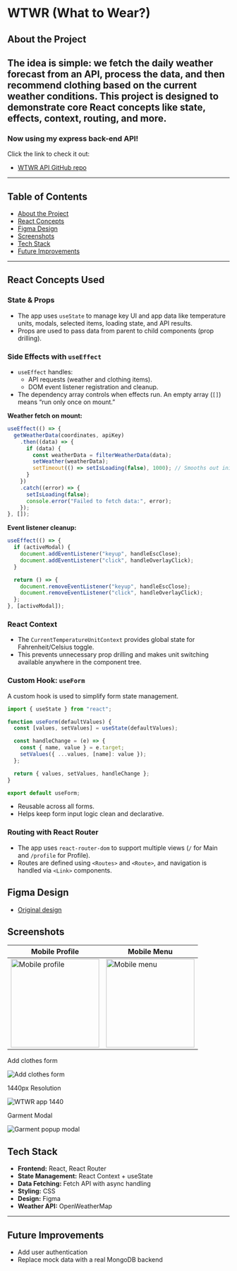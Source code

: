 # WTWR (What to Wear?)

## About the Project

## The idea is simple: we fetch the daily weather forecast from an API, process the data, and then recommend clothing based on the current weather conditions. This project is designed to demonstrate core React concepts like state, effects, context, routing, and more.

### Now using my express back-end API!

Click the link to check it out:

- [WTWR API GitHub repo](https://github.com/RyanZomparelli/se_project_express)

---

## Table of Contents

- [About the Project](#about-the-project)
- [React Concepts](#react-concepts-used)
- [Figma Design](#figma-design)
- [Screenshots](#screenshots)
- [Tech Stack](#tech-stack)
- [Future Improvements](#future-improvements)

---

## React Concepts Used

### State & Props

- The app uses `useState` to manage key UI and app data like temperature units, modals, selected items, loading state, and API results.
- Props are used to pass data from parent to child components (prop drilling).

### Side Effects with `useEffect`

- `useEffect` handles:
  - API requests (weather and clothing items).
  - DOM event listener registration and cleanup.
- The dependency array controls when effects run. An empty array (`[]`) means “run only once on mount.”

**Weather fetch on mount:**

```js
useEffect(() => {
  getWeatherData(coordinates, apiKey)
    .then((data) => {
      if (data) {
        const weatherData = filterWeatherData(data);
        setWeather(weatherData);
        setTimeout(() => setIsLoading(false), 1000); // Smooths out initial loading flash
      }
    })
    .catch((error) => {
      setIsLoading(false);
      console.error("Failed to fetch data:", error);
    });
}, []);
```

**Event listener cleanup:**

```js
useEffect(() => {
  if (activeModal) {
    document.addEventListener("keyup", handleEscClose);
    document.addEventListener("click", handleOverlayClick);
  }

  return () => {
    document.removeEventListener("keyup", handleEscClose);
    document.removeEventListener("click", handleOverlayClick);
  };
}, [activeModal]);
```

### React Context

- The `CurrentTemperatureUnitContext` provides global state for Fahrenheit/Celsius toggle.
- This prevents unnecessary prop drilling and makes unit switching available anywhere in the component tree.

### Custom Hook: `useForm`

A custom hook is used to simplify form state management.

```js
import { useState } from "react";

function useForm(defaultValues) {
  const [values, setValues] = useState(defaultValues);

  const handleChange = (e) => {
    const { name, value } = e.target;
    setValues({ ...values, [name]: value });
  };

  return { values, setValues, handleChange };
}

export default useForm;
```

- Reusable across all forms.
- Helps keep form input logic clean and declarative.

### Routing with React Router

- The app uses `react-router-dom` to support multiple views (`/` for Main and `/profile` for Profile).
- Routes are defined using `<Routes>` and `<Route>`, and navigation is handled via `<Link>` components.

## Figma Design

- [Original design](https://www.figma.com/file/DTojSwldenF9UPKQZd6RRb/Sprint-10%3A-WTWR)

## Screenshots

| Mobile Profile                                                                 | Mobile Menu                                                                  |
| ------------------------------------------------------------------------------ | ---------------------------------------------------------------------------- |
| <img src="./src/assets/mobile_profile.png" width="200" alt="Mobile profile" /> | <img src="./src/assets/mobile_dropdown.png" width="200" alt="Mobile menu" /> |

Add clothes form

![Add clothes form](./src/assets/add_clothes_form.png)

1440px Resolution

![WTWR app 1440](./src/assets/Main_1440px.png)

Garment Modal

![Garment popup modal](./src/assets/garment_popup_demo.png)

## Tech Stack

- **Frontend:** React, React Router
- **State Management:** React Context + useState
- **Data Fetching:** Fetch API with async handling
- **Styling:** CSS
- **Design:** Figma
- **Weather API:** OpenWeatherMap

---

## Future Improvements

- Add user authentication
- Replace mock data with a real MongoDB backend
